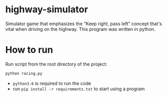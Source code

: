 # highway-simulator
Simulator game that emphasizes the ”Keep right, pass left” concept that's vital when driving on the highway. This program was written in python.

# How to run
Run script from the root directory of the project:
```bash
python racing.py
```

- `python3.6` is required to run the code
- run `pip install -r requirements.txt` to start using a program